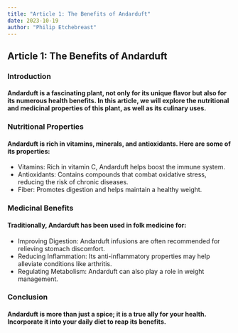 ```yaml
---
title: "Article 1: The Benefits of Andarduft"
date: 2023-10-19
author: "Philip Etchebreast"
---
```


## Article 1: The Benefits of Andarduft

### Introduction

#### Andarduft is a fascinating plant, not only for its unique flavor but also for its numerous health benefits. In this article, we will explore the nutritional and medicinal properties of this plant, as well as its culinary uses.

### Nutritional Properties

#### Andarduft is rich in vitamins, minerals, and antioxidants. Here are some of its properties:

* Vitamins: Rich in vitamin C, Andarduft helps boost the immune system.
* Antioxidants: Contains compounds that combat oxidative stress, reducing the risk of chronic diseases.
* Fiber: Promotes digestion and helps maintain a healthy weight.

### Medicinal Benefits

#### Traditionally, Andarduft has been used in folk medicine for:

* Improving Digestion: Andarduft infusions are often recommended for relieving stomach discomfort.
* Reducing Inflammation: Its anti-inflammatory properties may help alleviate conditions like arthritis.
* Regulating Metabolism: Andarduft can also play a role in weight management.

### Conclusion

#### Andarduft is more than just a spice; it is a true ally for your health. Incorporate it into your daily diet to reap its benefits.